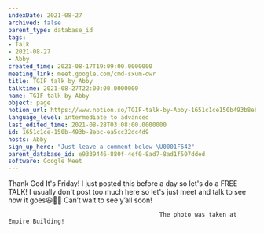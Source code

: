 ```yaml
---
indexDate: 2021-08-27
archived: false
parent_type: database_id
tags:
- Talk
- 2021-08-27
- Abby
created_time: 2021-08-17T19:09:00.0000000
meeting_link: meet.google.com/cmd-sxum-dwr
title: TGIF talk by Abby
talktime: 2021-08-27T22:00:00.0000000
name: TGIF talk by Abby
object: page
notion_url: https://www.notion.so/TGIF-talk-by-Abby-1651c1ce150b493b8ebcea5cc32dc4d9
language_level: intermediate to advanced
last_edited_time: 2021-08-28T03:08:00.0000000
id: 1651c1ce-150b-493b-8ebc-ea5cc32dc4d9
hosts: Abby
sign_up_here: "Just leave a comment below \U0001F642"
parent_database_id: e9339446-880f-4ef0-8ad7-8ad1f507dded
software: Google Meet
---
```




Thank God It's Friday! I just posted this before a day so let's do a FREE TALK!
I usually don't post too much here so let's just meet and talk to see how it goes😆👍🏻
Can’t wait to see y’all soon!



                                               The photo was taken at Empire Building!











